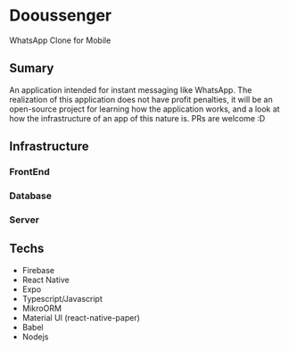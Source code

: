 # Dooussenger
WhatsApp Clone for Mobile

## Sumary
An application intended for instant messaging like WhatsApp. The realization of this application does not have profit penalties, it will be an open-source project for learning how the application works, and a look at how the infrastructure of an app of this nature is. PRs are welcome :D

## Infrastructure
### FrontEnd
### Database
### Server

## Techs
* Firebase
* React Native
* Expo
* Typescript/Javascript
* MikroORM
* Material UI (react-native-paper)
* Babel
* Nodejs